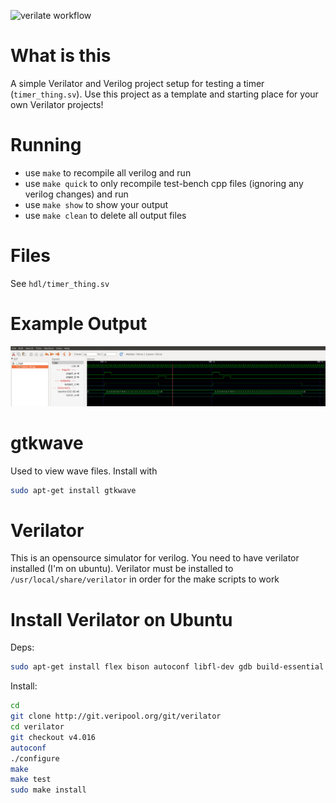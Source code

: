 ![verilate workflow](https://github.com/esromneb/verilator-project-template/actions/workflows/verilate.yml/badge.svg)

What is this
===

A simple Verilator and Verilog project setup for testing a timer (`timer_thing.sv`). Use this project as a template and starting place for your own Verilator projects!


Running
===
* use `make` to recompile all verilog and run
* use `make quick` to only recompile test-bench cpp files (ignoring any verilog changes) and run
* use `make show` to show your output
* use `make clean` to delete all output files


Files
===
See `hdl/timer_thing.sv`


Example Output
===
![example1](assets/example1.png)



gtkwave
===
Used to view wave files.  Install with
```bash
sudo apt-get install gtkwave
```


Verilator
===
This is an opensource simulator for verilog.  You need to have verilator installed (I'm on ubuntu).  Verilator must be installed to `/usr/local/share/verilator` in order for the make scripts to work

Install Verilator on Ubuntu
===

Deps:
```bash
sudo apt-get install flex bison autoconf libfl-dev gdb build-essential
```

Install:
```bash
cd
git clone http://git.veripool.org/git/verilator
cd verilator
git checkout v4.016
autoconf
./configure
make
make test
sudo make install
```


